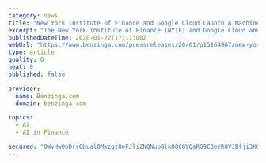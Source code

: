 ```yaml
---
category: news
title: "New York Institute of Finance and Google Cloud Launch A Machine Learning for Trading Specialization on Coursera"
excerpt: "The New York Institute of Finance (NYIF) and Google Cloud announced a new Machine Learning for Trading Specialization available exclusively on the Coursera platform. The Specialization helps ..."
publishedDateTime: 2020-01-22T17:11:00Z
webUrl: "https://www.benzinga.com/pressreleases/20/01/p15164967/new-york-institute-of-finance-and-google-cloud-launch-a-machine-learning-for-trading-specializatio"
type: article
quality: 0
heat: 0
published: false

provider:
  name: Benzinga.com
  domain: benzinga.com

topics:
  - AI
  - AI in Finance

secured: "OWvHw0oDrrObual8MxzgzOeFJliZNQNupGlkOQC8VQaRG9C3eYR0VJBfji3KOIAjkgMHDAbeQwrBlior+8kufnW7NCE0cQc0R+meRgJ/B/aNNufEYGfSxtL0y8SPFp+qBpXX1UYet5Iz/IP3LAjazjz+zzGeWY/cOn8ViNGEZKOxQPtiLK7KmltxSwpFXeVt/psvujImXpTILyxJ7m8gV+M9UdhqkDMi3UVLTqNodWAYLWg1Ju19z6FJOvA+d2Jy07ZRLSUgdJG9X62JHJTA/wZTRmcOgJ2R4rLuVQd5+KhwG07AoVayqWXNXv12XG/c;LFEMdcFZY6IydxQmcO0Rnw=="
---
```


